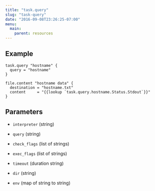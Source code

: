 ```yaml
---
title: "task.query"
slug: "task-query"
date: "2016-09-08T23:26:25-07:00"
menu:
  main:
    parent: resources
---
```





## Example

```hcl
task.query "hostname" {
  query = "hostname"
}

file.content "hostname data" {
  destination = "hostname.txt"
  content     = "{{lookup `task.query.hostname.Status.Stdout`}}"
}

```


## Parameters

- `interpreter` (string)

  
- `query` (string)

  
- `check_flags` (list of strings)

  
- `exec_flags` (list of strings)

  
- `timeout` (duration string)

  
- `dir` (string)

  
- `env` (map of string to string)

  

